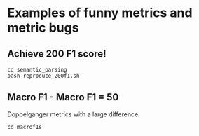 # Examples of funny metrics and metric bugs

## Achieve 200 F1 score!

```
cd semantic_parsing
bash reproduce_200f1.sh
```

## Macro F1 - Macro F1 = 50

Doppelganger metrics with a large difference.

```
cd macrof1s
```
